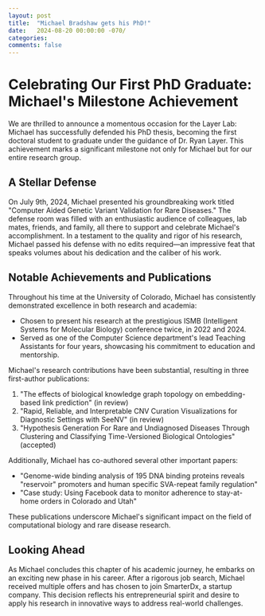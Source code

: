 ```yaml
---
layout: post
title:  "Michael Bradshaw gets his PhD!"
date:   2024-08-20 00:00:00 -070/
categories: 
comments: false
---
```


# Celebrating Our First PhD Graduate: Michael's Milestone Achievement

We are thrilled to announce a momentous occasion for the Layer Lab: Michael has successfully defended his PhD thesis, becoming the first doctoral student to graduate under the guidance of Dr. Ryan Layer. This achievement marks a significant milestone not only for Michael but for our entire research group.

## A Stellar Defense

On July 9th, 2024, Michael presented his groundbreaking work titled "Computer Aided Genetic Variant Validation for Rare Diseases." The defense room was filled with an enthusiastic audience of colleagues, lab mates, friends, and family, all there to support and celebrate Michael's accomplishment. In a testament to the quality and rigor of his research, Michael passed his defense with no edits required—an impressive feat that speaks volumes about his dedication and the caliber of his work.

## Notable Achievements and Publications

Throughout his time at the University of Colorado, Michael has consistently demonstrated excellence in both research and academia:

- Chosen to present his research at the prestigious ISMB (Intelligent Systems for Molecular Biology) conference twice, in 2022 and 2024.
- Served as one of the Computer Science department's lead Teaching Assistants for four years, showcasing his commitment to education and mentorship.

Michael's research contributions have been substantial, resulting in three first-author publications:

1. "The effects of biological knowledge graph topology on embedding-based link prediction" (in review)
2. "Rapid, Reliable, and Interpretable CNV Curation Visualizations for Diagnostic Settings with SeeNV" (in review)
3. "Hypothesis Generation For Rare and Undiagnosed Diseases Through Clustering and Classifying Time-Versioned Biological Ontologies" (accepted)

Additionally, Michael has co-authored several other important papers:

- "Genome-wide binding analysis of 195 DNA binding proteins reveals "reservoir" promoters and human specific SVA-repeat family regulation"
- "Case study: Using Facebook data to monitor adherence to stay-at-home orders in Colorado and Utah"

These publications underscore Michael's significant impact on the field of computational biology and rare disease research.

## Looking Ahead

As Michael concludes this chapter of his academic journey, he embarks on an exciting new phase in his career. After a rigorous job search, Michael received multiple offers and has chosen to join SmarterDx, a startup company. This decision reflects his entrepreneurial spirit and desire to apply his research in innovative ways to address real-world challenges.
